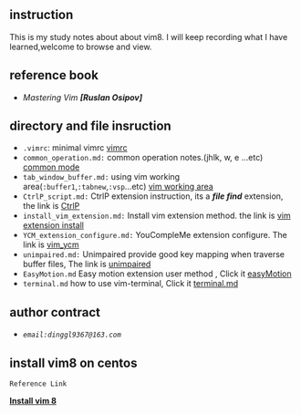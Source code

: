 ## instruction
This is my study notes about about vim8.  I will keep recording what I have learned,welcome to browse and view.

## reference book
- *Mastering Vim **[Ruslan Osipov]***


## directory and file insruction
- `.vimrc`: minimal vimrc [vimrc](./vimrc) 
- `common_operation.md:` common operation notes.(jhlk, w, e ...etc)
[common mode](https://github.com/freedomvictory/vim-editor-tutorial/blob/master/common_operation.md)
- `tab_window_buffer.md:` using vim working area(`:buffer1`,`:tabnew`,`:vsp`...etc)
[vim working area](https://github.com/freedomvictory/vim-editor-tutorial/blob/master/tab_window_buffer.md)
- `CtrlP_script.md:` CtrlP extension instruction, its a ***file find*** extension, the link is [CtrlP](./CtrlP.md)
- `install_vim_extension.md:` Install vim extension method. the link is [vim extension install](./install_vim_extension.md)  
- `YCM_extension_configure.md:` YouCompleMe extension configure. The link is [vim_ycm](./YCM_extension_configure.md)
- `unimpaired.md:` Unimpaired provide good key mapping when traverse buffer files, The link is [unimpaired](./unimpaired.md)
- `EasyMotion.md` Easy motion extension user method , Click it [easyMotion](./EasyMotion.md)
- `terminal.md` how to use vim-terminal, Click it [terminal.md](./terminal.md    )



## author contract 
- *`email:dinggl9367@163.com`*

## install vim8 on centos 
  
    Reference Link 
[**Install vim 8**](https://phoenixnap.com/kb/how-to-install-vim-centos-7)




